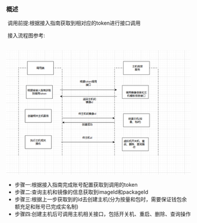 ### 概述

​          调用前提:根据接入指南获取到相对应的token进行接口调用

​		  接入流程图参考:

​			![api_process](../../image/api_process.png)

- 步骤一:根据接入指南完成账号配置获取到调用的token
- 步骤二:查询主机和镜像的信息获取到imageId和packageId
- 步骤三:根据上一步获取到的id去创建主机(分为按量和包时，需要保证钱包余额充足和账号已完成实名制)
- 步骤四:创建主机后可调用主机相关接口，包括开关机、重启、删除、查询操作